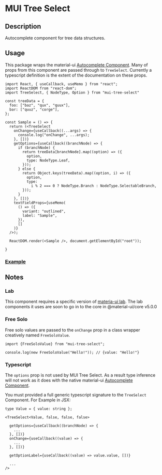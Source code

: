 # MUI Tree Select

## Description

Autocomplete component for tree data structures.

## Usage

This package wraps the material-ui [Autocomplete Component](https://material-ui.com/components/autocomplete/). Many of props from this component are passed through to `TreeSelect`. Currently a typescript definition is the extent of the documentation on these props.

```
import React, { useCallback, useMemo } from "react";
import ReactDOM from "react-dom";
import TreeSelect, { NodeType, Option } from "mui-tree-select"

const treeData = {
  foo: ["baz", "qux", "quux"],
  bar: ["quuz", "corge"],
};

const Sample = () => {
  return (<TreeSelect
    onChange={useCallback((...args) => {
      console.log("onChange", ...args);
    }, [])}
    getOptions={useCallback((branchNode) => {
      if (branchNode) {
        return treeData[branchNode].map((option) => ({
          option,
          type: NodeType.Leaf,
        }));
      } else {
        return Object.keys(treeData).map((option, i) => ({
          option,
          type:
            i % 2 === 0 ? NodeType.Branch : NodeType.SelectableBranch,
        }));
      }
    }, [])}
    textFieldProps={useMemo(
      () => ({
        variant: "outlined",
        label: "Sample",
      }),
      []
    )}
  />);

  ReactDOM.render(<Sample />, document.getElementById("root"));

}

```

### [Example](https://codesandbox.io/s/lucid-chaplygin-smyzk)

## Notes

### Lab

This component requires a specific version of [materia-ui lab](https://material-ui.com/components/about-the-lab/#about-the-lab). The lab components it uses are soon to go in to the core in @material-ui/core v5.0.0

### Free Solo

Free solo values are passed to the `onChange` prop in a class wrapper creatively named `FreeSoloValue`.

```
import {FreeSoloValue} from "mui-tree-select";

console.log(new FreeSoloValue("Hello!")); // {value: "Hello!"}

```

### Typescript

The `options` prop is not used by MUI Tree Select. As a result type inference will not work as it does with the native material-ui [Autocomplete Component](https://material-ui.com/components/autocomplete/).

You must provided a full generic typescript signature to the `TreeSelect` Component. For Example in JSX:

```
type Value = { value: string };

<TreeSelect<Value, false, false, false>

  getOptions={useCallback((branchNode) => {
    ...
  }, [])}
  onChange={useCallback((value) => {
    ...
  }, [])}

  getOptionLabel={useCallback((value) => value.value, [])}

  ...
/>

```
